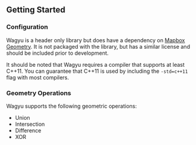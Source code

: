 ## Getting Started


### Configuration 

Wagyu is a header only library but does have a dependency on [Mapbox Geometry](https://github.com/mapbox/geometry.hpp). It is not packaged with the library, but has a similar license and should be included prior to development.

It should be noted that Wagyu requires a compiler that supports at least C++11. You can guarantee that C++11 is used by including the `-std=c++11` flag with most compilers.

### Geometry Operations

Wagyu supports the following geometric operations:

* Union
* Intersection
* Difference
* XOR


